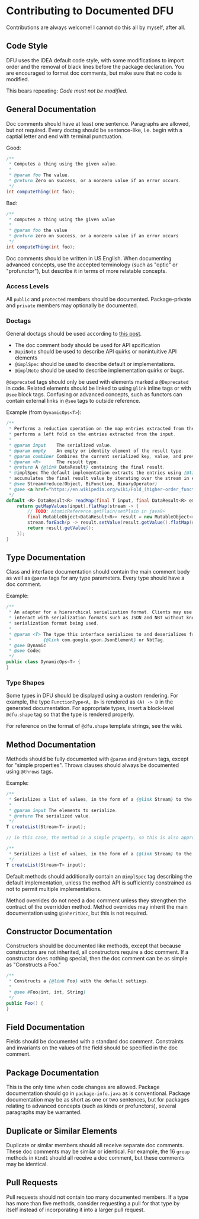 # Contributing to Documented DFU

Contributions are always welcome! I cannot do this all by myself, after all.

## Code Style

DFU uses the IDEA default code style, with some modifications to import order and the removal of black lines before the 
package declaration. You are encouraged to format doc comments, but make sure that no code is modified.

This bears repeating: _Code must not be modified._

## General Documentation

Doc comments should have at least one sentence. Paragraphs are allowed, but not required. Every doctag should be 
sentence-like, i.e. begin with a captial letter and end with terminal punctuation.

Good:
```java
/**
 * Computes a thing using the given value.
 *
 * @param foo The value.
 * @return Zero on success, or a nonzero value if an error occurs.
 */
int computeThing(int foo);
```

Bad:
```java
/**
 * computes a thing using the given value
 *
 * @param foo the value
 * @return zero on success, or a nonzero value if an error occurs
 */
int computeThing(int foo);
```

Doc comments should be written in US English. When documenting advanced concepts, use the accepted terminology
(such as "optic" or "profunctor"), but describe it in terms of more relatable concepts.

### Access Levels

All `public` and `protected` members should be documented. Package-private and `private` members may optionally be
documented.

### Doctags

General doctags should be used according to [this post](https://blog.codefx.org/java/new-javadoc-tags/).

- The doc comment body should be used for API spcification
- `@apiNote` should be used to describe API quirks or nonintuitive API elements
- `@implSpec` should be used to describe default or implementations.
- `@implNote` should be used to describe implementation quirks or bugs.

`@deprecated` tags should only be used with elements marked a `@Deprecated` in code. Related elements should be
linked to using `@link` inline tags or with `@see` block tags. Confusing or advanced concepts, such as functors
can contain external links in `@see` tags to outside reference.

Example (from `DynamicOps<T>`):
```java
/**
 * Performs a reduction operation on the map entries extracted from the input. Specifically, this method
 * performs a left fold on the entries extracted from the input.
 *
 * @param input    The serialized value.
 * @param empty    An empty or identity element of the result type.
 * @param combiner Combines the current serialized key, value, and previous result to produce a new result.
 * @param <R>      The result type.
 * @return A {@link DataResult} containing the final result.
 * @implSpec The default implementation extracts the entries using {@link #getMapValues(Object)}, then
 * accumulates the final result value by iterating over the stream in encounter order.
 * @see Stream#reduce(Object, BiFunction, BinaryOperator)
 * @see <a href="https://en.wikipedia.org/wiki/Fold_(higher-order_function)">The fold higher order function</a>
 */
default <R> DataResult<R> readMap(final T input, final DataResult<R> empty, final Function3<R, T, T, DataResult<R>> combiner) {
    return getMapValues(input).flatMap(stream -> {
        // TODO: AtomicReference.getPlain/setPlain in java9+
        final MutableObject<DataResult<R>> result = new MutableObject<>(empty);
        stream.forEach(p -> result.setValue(result.getValue().flatMap(r -> combiner.apply(r, p.getFirst(), p.getSecond()))));
        return result.getValue();
    });
}
```

## Type Documentation

Class and interface documentation should contain the main comment body as well as `@param` tags for any type parameters.
Every type should have a doc comment.

Example:
```java
/**
 * An adapter for a hierarchical serialization format. Clients may use this interface to
 * interact with serialization formats such as JSON and NBT without knowing the specific
 * serialization format being used.
 *
 * @param <T> The type this interface serializes to and deserializes from. For example,
 *            {@link com.google.gson.JsonElement} or NbtTag.
 * @see Dynamic
 * @see Codec
 */
public class DynamicOps<T> {
}
```

### Type Shapes

Some types in DFU should be displayed using a custom rendering. For example, the type `FunctionType<A, B>` is
rendered as `(A) -> B` in the generated documentation. For appropriate types, insert a block-level `@dfu.shape`
tag so that the type is rendered properly.

For reference on the format of `@dfu.shape` template strings, see the wiki.

## Method Documentation

Methods should be fully documented with `@param` and `@return` tags, except for "simple properties". Throws clauses
should always be documented using `@throws` tags.

Example:
```java
/**
 * Serializes a list of values, in the form of a {@link Stream} to the serialized type.
 *
 * @param input The elements to serialize.
 * @return The serialized value.
 */
T createList(Stream<T> input);

// in this case, the method is a simple property, so this is also appropriate

/**
 * Serializes a list of values, in the form of a {@link Stream} to the serialized type.
 */
T createList(Stream<T> input);
```

Default methods should additionally contain an `@implSpec` tag describing the default implementation, unless the
method API is sufficiently constrained as not to permit multiple implementations.

Method overrides do not need a doc comment unless they strengthen the contract of the overridden method. Method
overrides may inherit the main documentation using `@inheritDoc`, but this is not required.

## Constructor Documentation

Constructors should be documented like methods, except that because constructors are not inherited, all constructors
require a doc comment. If a constructor does nothing special, then the doc comment can be as simple as
"Constructs a Foo."

```java
/**
 * Constructs a {@link Foo} with the default settings.
 *
 * @see #Foo(int, int, String)
 */
public Foo() {
}
```

## Field Documentation

Fields should be documented with a standard doc comment. Constraints and invariants on the values of the field
should be specified in the doc comment.

## Package Documentation

This is the only time when code changes are allowed. Package documentation should go in `package-info.java` as is
conventional. Package documentation may be as short as one or two sentences, but for packages relating to advanced
concepts (such as kinds or profunctors), several paragraphs may be warranted.

## Duplicate or Similar Elements

Duplicate or similar members should all receive separate doc comments. These doc comments may be similar or identical.
For example, the 16 `group` methods in `Kind1` should all receive a doc comment, but these comments may be identical.

## Pull Requests

Pull requests should not contain too many documented members. If a type has more than five methods, consider requesting
a pull for that type by itself instead of incorporating it into a larger pull request.
